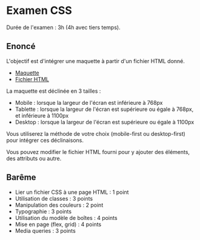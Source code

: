 # Examen CSS

Durée de l'examen : 3h (4h avec tiers temps).

## Enoncé

L'objectif est d'intégrer une maquette à partir d'un fichier HTML donné.

- [Maquette](https://www.figma.com/file/GELm9OHsUZwVJi1DvBnUOp/Exam-CSS?node-id=9%3A129&t=YyCMA98R1GHx3VKz-1)
- [Fichier HTML](./index.html)

La maquette est déclinée en 3 tailles :

- Mobile : lorsque la largeur de l'écran est inférieure à 768px
- Tablette : lorsque la largeur de l'écran est supérieure ou égale à 768px, et inférieure à 1100px
- Desktop : lorsque la largeur de l'écran est supérieure ou égale à 1100px

Vous utiliserez la méthode de votre choix (mobile-first ou desktop-first) pour intégrer ces déclinaisons.

Vous pouvez modifier le fichier HTML fourni pour y ajouter des éléments, des attributs ou autre.

## Barême

- Lier un fichier CSS à une page HTML : 1 point
- Utilisation de classes : 3 points
- Manipulation des couleurs : 2 point
- Typographie : 3 points
- Utilisation du modèle de boîtes : 4 points
- Mise en page (flex, grid) : 4 points
- Media queries : 3 points
